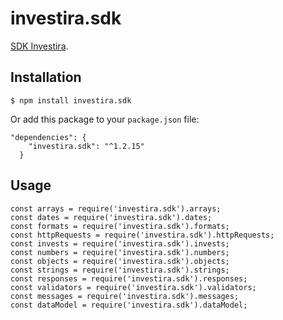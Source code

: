 # investira.sdk

[SDK Investira](https://www.npmjs.com/package/investira.sdk).

## Installation

`$ npm install investira.sdk`

Or add this package to your `package.json` file:

```
"dependencies": {
    "investira.sdk": "^1.2.15"
  }
```

## Usage

```
const arrays = require('investira.sdk').arrays;
const dates = require('investira.sdk').dates;
const formats = require('investira.sdk').formats;
const httpRequests = require('investira.sdk').httpRequests;
const invests = require('investira.sdk').invests;
const numbers = require('investira.sdk').numbers;
const objects = require('investira.sdk').objects;
const strings = require('investira.sdk').strings;
const responses = require('investira.sdk').responses;
const validators = require('investira.sdk').validators;
const messages = require('investira.sdk').messages;
const dataModel = require('investira.sdk').dataModel;

```
